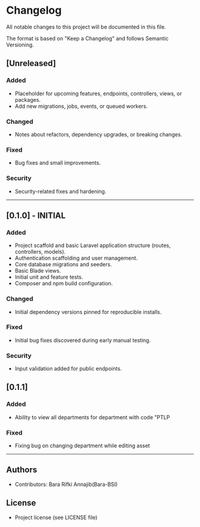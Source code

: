 # Changelog

All notable changes to this project will be documented in this file.

The format is based on "Keep a Changelog" and follows Semantic Versioning.

## [Unreleased]
### Added
- Placeholder for upcoming features, endpoints, controllers, views, or packages.
- Add new migrations, jobs, events, or queued workers.

### Changed
- Notes about refactors, dependency upgrades, or breaking changes.

### Fixed
- Bug fixes and small improvements.

### Security
- Security-related fixes and hardening.

---

## [0.1.0] - INITIAL
### Added
- Project scaffold and basic Laravel application structure (routes, controllers, models).
- Authentication scaffolding and user management.
- Core database migrations and seeders.
- Basic Blade views.
- Initial unit and feature tests.
- Composer and npm build configuration.

### Changed
- Initial dependency versions pinned for reproducible installs.

### Fixed
- Initial bug fixes discovered during early manual testing.

### Security
- Input validation added for public endpoints.

## [0.1.1]
### Added
- Ability to view all departments for department with code "PTLP

### Fixed
- Fixing bug on changing department while editing asset

----------------------------------------------------------------
## Authors
- Contributors: Bara Rifki Annajib(Bara-BSI)

## License
- Project license (see LICENSE file)